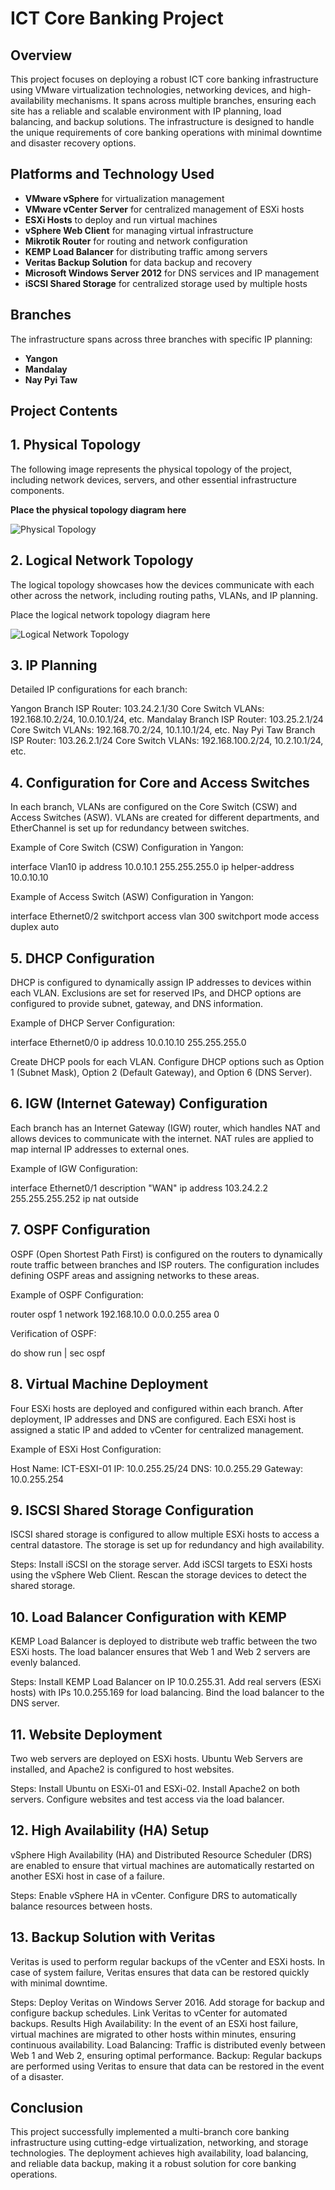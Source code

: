 # ICT Core Banking Project

## Overview
This project focuses on deploying a robust ICT core banking infrastructure using VMware virtualization technologies, networking devices, and high-availability mechanisms. It spans across multiple branches, ensuring each site has a reliable and scalable environment with IP planning, load balancing, and backup solutions. The infrastructure is designed to handle the unique requirements of core banking operations with minimal downtime and disaster recovery options.

## Platforms and Technology Used
- **VMware vSphere** for virtualization management
- **VMware vCenter Server** for centralized management of ESXi hosts
- **ESXi Hosts** to deploy and run virtual machines
- **vSphere Web Client** for managing virtual infrastructure
- **Mikrotik Router** for routing and network configuration
- **KEMP Load Balancer** for distributing traffic among servers
- **Veritas Backup Solution** for data backup and recovery
- **Microsoft Windows Server 2012** for DNS services and IP management
- **iSCSI Shared Storage** for centralized storage used by multiple hosts

## Branches
The infrastructure spans across three branches with specific IP planning:
- **Yangon**
- **Mandalay**
- **Nay Pyi Taw**

## Project Contents

## 1. Physical Topology

The following image represents the physical topology of the project, including network devices, servers, and other essential infrastructure components.

**Place the physical topology diagram here**

![Physical Topology](path_to_physical_topology_image)

## 2. Logical Network Topology
The logical topology showcases how the devices communicate with each other across the network, including routing paths, VLANs, and IP planning.

Place the logical network topology diagram here

![Logical Network Topology](path_to_logical_topology_image)

## 3. IP Planning
Detailed IP configurations for each branch:

Yangon Branch
ISP Router: 103.24.2.1/30
Core Switch VLANs: 192.168.10.2/24, 10.0.10.1/24, etc.
Mandalay Branch
ISP Router: 103.25.2.1/24
Core Switch VLANs: 192.168.70.2/24, 10.1.10.1/24, etc.
Nay Pyi Taw Branch
ISP Router: 103.26.2.1/24
Core Switch VLANs: 192.168.100.2/24, 10.2.10.1/24, etc.

## 4. Configuration for Core and Access Switches
In each branch, VLANs are configured on the Core Switch (CSW) and Access Switches (ASW). VLANs are created for different departments, and EtherChannel is set up for redundancy between switches.

Example of Core Switch (CSW) Configuration in Yangon:

interface Vlan10
 ip address 10.0.10.1 255.255.255.0
 ip helper-address 10.0.10.10

Example of Access Switch (ASW) Configuration in Yangon:

interface Ethernet0/2
 switchport access vlan 300
 switchport mode access
 duplex auto

## 5. DHCP Configuration
DHCP is configured to dynamically assign IP addresses to devices within each VLAN. Exclusions are set for reserved IPs, and DHCP options are configured to provide subnet, gateway, and DNS information.

Example of DHCP Server Configuration:

interface Ethernet0/0
 ip address 10.0.10.10 255.255.255.0

Create DHCP pools for each VLAN.
Configure DHCP options such as Option 1 (Subnet Mask), Option 2 (Default Gateway), and Option 6 (DNS Server).

## 6. IGW (Internet Gateway) Configuration
Each branch has an Internet Gateway (IGW) router, which handles NAT and allows devices to communicate with the internet. NAT rules are applied to map internal IP addresses to external ones.

Example of IGW Configuration:

interface Ethernet0/1
 description "WAN"
 ip address 103.24.2.2 255.255.255.252
 ip nat outside

## 7. OSPF Configuration
OSPF (Open Shortest Path First) is configured on the routers to dynamically route traffic between branches and ISP routers. The configuration includes defining OSPF areas and assigning networks to these areas.

Example of OSPF Configuration:

router ospf 1
 network 192.168.10.0 0.0.0.255 area 0

Verification of OSPF:

do show run | sec ospf

## 8. Virtual Machine Deployment
Four ESXi hosts are deployed and configured within each branch. After deployment, IP addresses and DNS are configured. Each ESXi host is assigned a static IP and added to vCenter for centralized management.

Example of ESXi Host Configuration:

Host Name: ICT-ESXI-01
IP: 10.0.255.25/24
DNS: 10.0.255.29
Gateway: 10.0.255.254

## 9. ISCSI Shared Storage Configuration
ISCSI shared storage is configured to allow multiple ESXi hosts to access a central datastore. The storage is set up for redundancy and high availability.

Steps:
Install iSCSI on the storage server.
Add iSCSI targets to ESXi hosts using the vSphere Web Client.
Rescan the storage devices to detect the shared storage.

## 10. Load Balancer Configuration with KEMP
KEMP Load Balancer is deployed to distribute web traffic between the two ESXi hosts. The load balancer ensures that Web 1 and Web 2 servers are evenly balanced.

Steps:
Install KEMP Load Balancer on IP 10.0.255.31.
Add real servers (ESXi hosts) with IPs 10.0.255.169 for load balancing.
Bind the load balancer to the DNS server.

## 11. Website Deployment
Two web servers are deployed on ESXi hosts. Ubuntu Web Servers are installed, and Apache2 is configured to host websites.

Steps:
Install Ubuntu on ESXi-01 and ESXi-02.
Install Apache2 on both servers.
Configure websites and test access via the load balancer.

## 12. High Availability (HA) Setup
vSphere High Availability (HA) and Distributed Resource Scheduler (DRS) are enabled to ensure that virtual machines are automatically restarted on another ESXi host in case of a failure.

Steps:
Enable vSphere HA in vCenter.
Configure DRS to automatically balance resources between hosts.

## 13. Backup Solution with Veritas
Veritas is used to perform regular backups of the vCenter and ESXi hosts. In case of system failure, Veritas ensures that data can be restored quickly with minimal downtime.

Steps:
Deploy Veritas on Windows Server 2016.
Add storage for backup and configure backup schedules.
Link Veritas to vCenter for automated backups.
Results
High Availability: In the event of an ESXi host failure, virtual machines are migrated to other hosts within minutes, ensuring continuous availability.
Load Balancing: Traffic is distributed evenly between Web 1 and Web 2, ensuring optimal performance.
Backup: Regular backups are performed using Veritas to ensure that data can be restored in the event of a disaster.

## Conclusion
This project successfully implemented a multi-branch core banking infrastructure using cutting-edge virtualization, networking, and storage technologies. The deployment achieves high availability, load balancing, and reliable data backup, making it a robust solution for core banking operations.

















